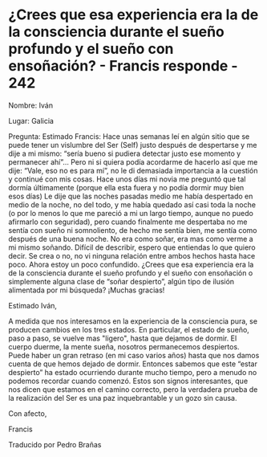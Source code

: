# ¿Crees que esa experiencia era la de la consciencia durante el sueño profundo y el sueño con ensoñación? - Francis responde - 242

Nombre: Iv&aacute;n 

Lugar: Galicia 

Pregunta: Estimado Francis: Hace unas semanas le&iacute; en alg&uacute;n sitio que se puede tener un vislumbre del Ser (Self) justo despu&eacute;s de despertarse y me dije a mi mismo: &ldquo;ser&iacute;a bueno si pudiera detectar justo ese momento y permanecer ah&iacute;&rdquo;... Pero ni si quiera pod&iacute;a acordarme de hacerlo as&iacute; que me dije: &ldquo;Vale, eso no es para m&iacute;&rdquo;, no le di demasiada importancia a la cuesti&oacute;n y continu&eacute; con mis cosas. Hace unos d&iacute;as mi novia me pregunt&oacute; que tal dorm&iacute;a &uacute;ltimamente (porque ella esta fuera y no pod&iacute;a dormir muy bien esos d&iacute;as) Le dije que las noches pasadas medio me hab&iacute;a despertado en medio de la noche, no del todo, y me hab&iacute;a quedado as&iacute; casi toda la noche (o por lo menos lo que me pareci&oacute; a mi un largo tiempo, aunque no puedo afirmarlo con seguridad), pero cuando finalmente me despertaba no me sent&iacute;a con sue&ntilde;o ni somnoliento, de hecho me sent&iacute;a bien, me sent&iacute;a como despu&eacute;s de una buena noche. No era como so&ntilde;ar, era mas como verme a mi mismo so&ntilde;ando. Dif&iacute;cil de describir, espero que entiendas lo que quiero decir. Se crea o no, no vi ninguna relaci&oacute;n entre ambos hechos hasta hace poco. Ahora estoy un poco confundido. &iquest;Crees que esa experiencia era la de la consciencia durante el sue&ntilde;o profundo y el sue&ntilde;o con enso&ntilde;aci&oacute;n o simplemente alguna clase de &ldquo;so&ntilde;ar despierto&rdquo;, alg&uacute;n tipo de ilusi&oacute;n alimentada por mi b&uacute;squeda? &iexcl;Muchas gracias!

Estimado Iv&aacute;n, 

A medida que nos interesamos en la experiencia de la consciencia pura, se producen cambios en los tres estados. En particular, el estado de sue&ntilde;o, paso a paso, se vuelve mas &quot;ligero&quot;, hasta que dejamos de dormir. El cuerpo duerme, la mente sue&ntilde;a, nosotros permanecemos despiertos. Puede haber un gran retraso (en mi caso varios a&ntilde;os) hasta que nos damos cuenta de que hemos dejado de dormir. Entonces sabemos que este &ldquo;estar despierto&rdquo; ha estado ocurriendo durante mucho tiempo, pero a menudo no podemos recordar cuando comenz&oacute;. Estos son signos interesantes, que nos dicen que estamos en el camino correcto, pero la verdadera prueba de la realizaci&oacute;n del Ser es una paz inquebrantable y un gozo sin causa.

Con afecto,

Francis

Traducido por Pedro Bra&ntilde;as 


